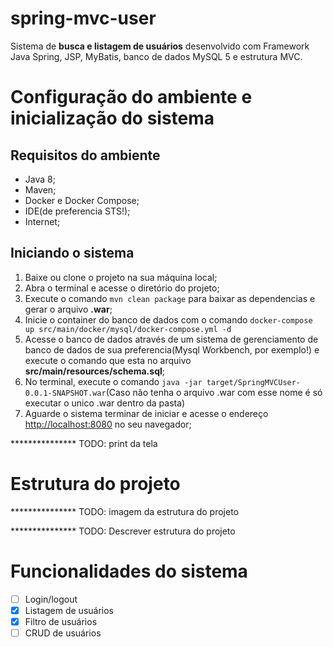 # spring-mvc-user

Sistema de **busca e listagem de usuários** desenvolvido com Framework Java Spring, JSP, MyBatis, banco de dados MySQL 5 e estrutura MVC.

# Configuração do ambiente e inicialização do sistema
## Requisitos do ambiente
- Java 8;
- Maven;
- Docker e Docker Compose;
- IDE(de preferencia STS!);
- Internet;

## Iniciando o sistema
1. Baixe ou clone o projeto na sua máquina local;
2. Abra o terminal e acesse o diretório do projeto;
3. Execute o comando `mvn clean package` para baixar as dependencias e gerar o arquivo **.war**;
4. Inicie o container do banco de dados com o comando `docker-compose up src/main/docker/mysql/docker-compose.yml -d`
5. Acesse o banco de dados através de um sistema de gerenciamento de banco de dados de sua preferencia(Mysql Workbench, por exemplo!) e execute o comando que esta no arquivo **src/main/resources/schema.sql**;
6. No terminal, execute o comando `java -jar target/SpringMVCUser-0.0.1-SNAPSHOT.war`(Caso não tenha o arquivo .war com esse nome é só executar o unico .war dentro da pasta)
7. Aguarde o sistema terminar de iniciar e acesse o endereço <a href="http://localhost:8080">http://localhost:8080</a> no seu navegador;


*************** TODO: print da tela

# Estrutura do projeto

*************** TODO: imagem da estrutura do projeto

*************** TODO: Descrever estrutura do projeto 

# Funcionalidades do sistema

- [ ] Login/logout
- [X] Listagem de usuários
- [X] Filtro de usuários
- [ ] CRUD de usuários
